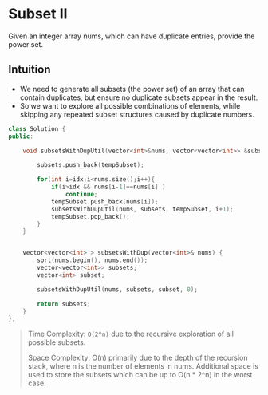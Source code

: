 # Subset II

Given an integer array nums, which can have duplicate entries, provide the power set.

## Intuition

- We need to generate all subsets (the power set) of an array that can contain duplicates, but ensure no duplicate subsets appear in the result.
- So we want to explore all possible combinations of elements, while skipping any repeated subset structures caused by duplicate numbers.

```cpp
class Solution {
public:

    void subsetsWithDupUtil(vector<int>&nums, vector<vector<int>> &subsets, vector<int> &tempSubset, int idx){

        subsets.push_back(tempSubset);

        for(int i=idx;i<nums.size();i++){
            if(i>idx && nums[i-1]==nums[i] )
                continue;
            tempSubset.push_back(nums[i]);
            subsetsWithDupUtil(nums, subsets, tempSubset, i+1);
            tempSubset.pop_back();
        }
    }


    vector<vector<int> > subsetsWithDup(vector<int>& nums) {
        sort(nums.begin(), nums.end());
        vector<vector<int>> subsets;
        vector<int> subset;

        subsetsWithDupUtil(nums, subsets, subset, 0);

        return subsets;
    }
};
```

> Time Complexity: `O(2^n)` due to the recursive exploration of all possible subsets.
> 
> Space Complexity: O(n) primarily due to the depth of the recursion stack, where n is the number of elements in nums. Additional space is used to store the subsets which can be up to O(n * 2^n) in the worst case.